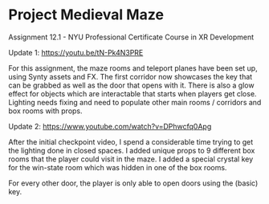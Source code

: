 # Project Medieval Maze
 Assignment 12.1 - NYU Professional Certificate Course in XR Development

Update 1:
https://youtu.be/tN-Pk4N3PRE

For this assignment, the maze rooms and teleport planes have been set up, using Synty assets and FX. The first corridor now showcases the key that can be grabbed as well as the door that opens with it. There is also a glow effect for objects which are interactable that starts when players get close. Lighting needs fixing and need to populate other main rooms / corridors and box rooms with props. 

Update 2:
https://www.youtube.com/watch?v=DPhwcfq0Apg

After the initial checkpoint video, I spend a considerable time trying to get the lighting done in closed spaces. I added unique props to 9 different box rooms that the player could visit in the maze. I added a special crystal key for the win-state room which was hidden in one of the box rooms. 

For every other door, the player is only able to open doors using the (basic) key.
